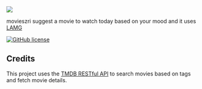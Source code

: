 <img src="src/assets/mz-logo.png">

movieszri suggest a movie to watch today based on your mood and it uses [LAMG](https://github.com/codezri/lamgstack)

[![GitHub license](https://c5.patreon.com/external/logo/become_a_patron_button.png)](https://www.patreon.com/shalithasuranga)

## Credits

This project uses the [TMDB RESTful API](https://developers.themoviedb.org) to search movies based on tags and fetch movie details.
